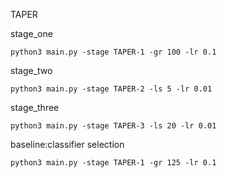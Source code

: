 TAPER

stage_one
````
python3 main.py -stage TAPER-1 -gr 100 -lr 0.1
````

stage_two
````
python3 main.py -stage TAPER-2 -ls 5 -lr 0.01
````

stage_three

````
python3 main.py -stage TAPER-3 -ls 20 -lr 0.01
````

baseline:classifier selection

````
python3 main.py -stage TAPER-1 -gr 125 -lr 0.1
````

